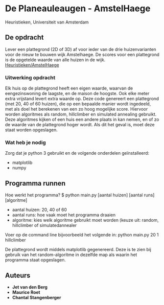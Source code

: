 # De Planeauleaugen - AmstelHaege

Heuristieken, Universiteit van Amsterdam

## De opdracht

Lever een plattegrond (2D of 3D) af voor ieder van de drie huizenvarianten voor de nieuw te bouwen wijk Amstelhaege. De scores voor een plattegrond is de opgetelde waarde van alle huizen in de wijk.
[Heuristieken/AmstelHaege](http://heuristieken.nl/wiki/index.php?title=Amstelhaege)

### Uitwerking opdracht

Elk huis op de plattegrond heeft een eigen waarde, waarvan de eengezinswoning de laagste, en de maison de hoogste. Ook elke meter extra vrijstand levert extra waarde op.
Deze code genereert een plattegrond (met 20, 40 of 60 huizen), die op een bepaalde manier wordt ingedeeld, met als doel het berekenen van een zo hoog mogelijke score.
Hiervoor worden algoritmes als random, hillclimber en simulated annealing gebruikt. Deze algoritmes kijken of een huis een andere plaats in kan nemen, en of zo de waarde van de plattegrond hoger wordt. Als dit het geval is, moet deze staat worden opgeslagen. 

### Wat heb je nodig

Zorg dat je python 3 gebruikt en de volgende onderdelen geïnstalleerd:
- matplotlib
- numpy

## Programma runnen

Hoe werkt het programma?
$ python main.py [aantal huizen] [aantal runs] [algoritme]

- aantal huizen: 20, 40 of 60
- aantal runs: hoe vaak moet het programma draaien
- algoritme: kies welk algoritme gebruikt moet worden (keuze uit: random, hillclimber of simulatedannealer

Voer op de command line bijvoorbeeld het volgende in: python main.py 20 1 hillclimber

De plattegrond wordt middels matplotlib gegenereerd. Deze is te zien bij gebruik van het random-algoritme in dezelfde map als waarin het programma staat opgeslagen.

## Auteurs

* **Jet van den Berg**
* **Maurice Roet**
* **Chantal Stangenberger**
